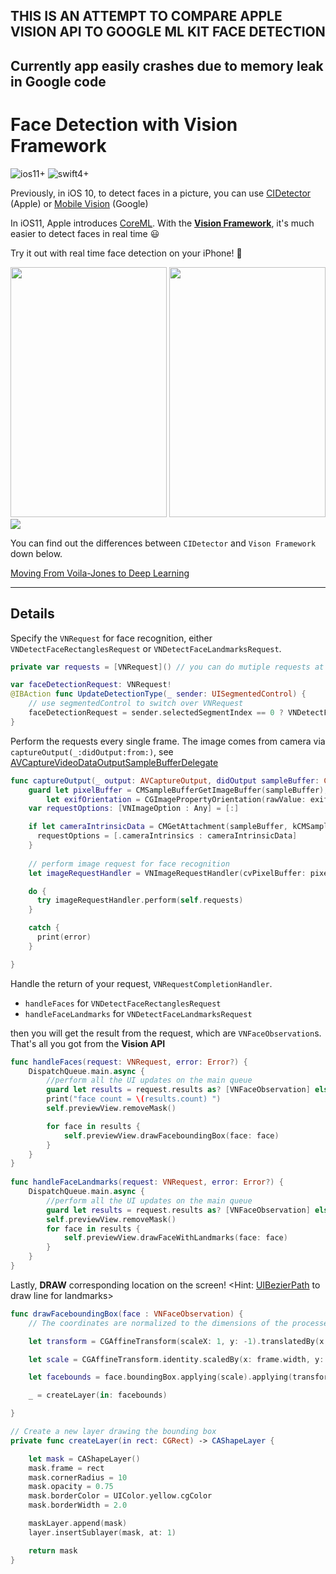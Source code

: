 ## THIS IS AN ATTEMPT TO COMPARE APPLE VISION API TO GOOGLE ML KIT FACE DETECTION
## Currently app easily crashes due to memory leak in Google code

# Face Detection with Vision Framework
![ios11+](https://img.shields.io/badge/ios-11%2B-blue.svg)
![swift4+](https://img.shields.io/badge/swift-4%2B-orange.svg)


Previously, in iOS 10, to detect faces in a picture, you can use [CIDetector](https://developer.apple.com/reference/coreimage/cidetector) (Apple)
or [Mobile Vision](https://developers.google.com/vision/face-detection-concepts) (Google)

In iOS11, Apple introduces [CoreML](https://developer.apple.com/documentation/coreml). With the **[Vision Framework](https://developer.apple.com/documentation/vision)**, it's much easier to detect faces in real time 😃

Try it out with real time face detection on your iPhone! 📱

<img src="https://github.com/Weijay/AppleFaceDetection/blob/master/resources/VNDetectFaceRectanglesRequest.png" width="250" height="400"/> <img src="https://github.com/Weijay/AppleFaceDetection/blob/master/resources/VNDetectFaceLandmarksRequest.png" width="250" height="400"/>  <img src="https://github.com/Weijay/AppleFaceDetection/blob/master/resources/faceRecognition.gif" />

You can find out the differences between `CIDetector` and `Vison Framework` down below.

[Moving From Voila-Jones to Deep Learning](https://machinelearning.apple.com/2017/11/16/face-detection.html)


---

## Details

Specify the `VNRequest` for face recognition, either `VNDetectFaceRectanglesRequest` or `VNDetectFaceLandmarksRequest`.

```swift
private var requests = [VNRequest]() // you can do mutiple requests at the same time

var faceDetectionRequest: VNRequest!
@IBAction func UpdateDetectionType(_ sender: UISegmentedControl) {
    // use segmentedControl to switch over VNRequest
    faceDetectionRequest = sender.selectedSegmentIndex == 0 ? VNDetectFaceRectanglesRequest(completionHandler: handleFaces) : VNDetectFaceLandmarksRequest(completionHandler: handleFaceLandmarks) 
}

```

Perform the requests every single frame. The image comes from camera via `captureOutput(_:didOutput:from:)`, see [AVCaptureVideoDataOutputSampleBufferDelegate](https://developer.apple.com/documentation/avfoundation/avcapturevideodataoutputsamplebufferdelegate/1385775-captureoutput) 

```swift
func captureOutput(_ output: AVCaptureOutput, didOutput sampleBuffer: CMSampleBuffer, from connection: AVCaptureConnection) {
    guard let pixelBuffer = CMSampleBufferGetImageBuffer(sampleBuffer),
        let exifOrientation = CGImagePropertyOrientation(rawValue: exifOrientationFromDeviceOrientation()) else { return }
    var requestOptions: [VNImageOption : Any] = [:]

    if let cameraIntrinsicData = CMGetAttachment(sampleBuffer, kCMSampleBufferAttachmentKey_CameraIntrinsicMatrix, nil) {
      requestOptions = [.cameraIntrinsics : cameraIntrinsicData]
    }
    
    // perform image request for face recognition
    let imageRequestHandler = VNImageRequestHandler(cvPixelBuffer: pixelBuffer, orientation: exifOrientation, options: requestOptions)

    do {
      try imageRequestHandler.perform(self.requests)
    }

    catch {
      print(error)
    }

}
```

Handle the return of your request, `VNRequestCompletionHandler`.  
- `handleFaces` for `VNDetectFaceRectanglesRequest`
- `handleFaceLandmarks` for `VNDetectFaceLandmarksRequest`

then you will get the result from the request, which are `VNFaceObservation`s. That's all you got from the **Vision API**

```swift
func handleFaces(request: VNRequest, error: Error?) {
    DispatchQueue.main.async {
        //perform all the UI updates on the main queue
        guard let results = request.results as? [VNFaceObservation] else { return }
        print("face count = \(results.count) ")
        self.previewView.removeMask()

        for face in results {
            self.previewView.drawFaceboundingBox(face: face)
        }
    }
}
    
func handleFaceLandmarks(request: VNRequest, error: Error?) {
    DispatchQueue.main.async {
        //perform all the UI updates on the main queue
        guard let results = request.results as? [VNFaceObservation] else { return }
        self.previewView.removeMask()
        for face in results {
            self.previewView.drawFaceWithLandmarks(face: face)
        }
    }
}
```

Lastly, **DRAW** corresponding location on the screen!
<Hint: [UIBezierPath](https://developer.apple.com/documentation/uikit/uibezierpath) to draw line for landmarks>

```swift
func drawFaceboundingBox(face : VNFaceObservation) {
    // The coordinates are normalized to the dimensions of the processed image, with the origin at the image's lower-left corner.

    let transform = CGAffineTransform(scaleX: 1, y: -1).translatedBy(x: 0, y: -frame.height)

    let scale = CGAffineTransform.identity.scaledBy(x: frame.width, y: frame.height)

    let facebounds = face.boundingBox.applying(scale).applying(transform)

    _ = createLayer(in: facebounds)

}

// Create a new layer drawing the bounding box
private func createLayer(in rect: CGRect) -> CAShapeLayer {

    let mask = CAShapeLayer()
    mask.frame = rect
    mask.cornerRadius = 10
    mask.opacity = 0.75
    mask.borderColor = UIColor.yellow.cgColor
    mask.borderWidth = 2.0

    maskLayer.append(mask)
    layer.insertSublayer(mask, at: 1)

    return mask
}

```
